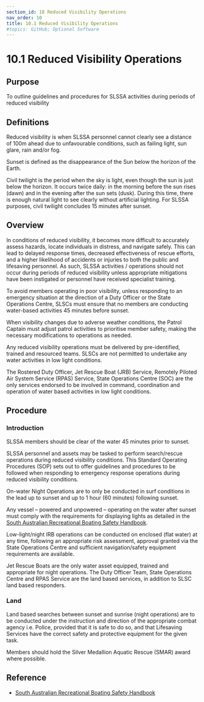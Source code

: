 ```yaml
---
section_id: 10 Reduced Visibility Operations
nav_order: 10
title: 10.1 Reduced Visibility Operations
#topics: GitHub; Optional Software
---
```


# 10.1 Reduced Visibility Operations

## Purpose

To outline guidelines and procedures for SLSSA activities during periods of reduced visibility

## Definitions

Reduced visibility is when SLSSA personnel cannot clearly see a distance of 100m ahead due to unfavourable conditions, such as failing light, sun glare, rain and/or fog.

Sunset is defined as the disappearance of the Sun below the horizon of the Earth.

Civil twilight is the period when the sky is light, even though the sun is just below the horizon. It occurs twice daily: in the morning before the sun rises (dawn) and in the evening after the sun sets (dusk). During this time, there is enough natural light to see clearly without artificial lighting. For SLSSA purposes, civil twilight concludes 15 minutes after sunset.

## Overview

In conditions of reduced visibility, it becomes more difficult to accurately assess hazards, locate individuals in distress, and navigate safely. This can lead to delayed response times, decreased effectiveness of rescue efforts, and a higher likelihood of accidents or injuries to both the public and lifesaving personnel. As such, SLSSA activities / operations should not occur during periods of reduced visibility unless appropriate mitigations have been instigated or personnel have received specialist training.

To avoid members operating in poor visibility, unless responding to an emergency situation at the direction of a Duty Officer or the State Operations Centre, SLSCs must ensure that no members are conducting water-based activities 45 minutes before sunset.

When visibility changes due to adverse weather conditions, the Patrol Captain must adjust patrol activities to prioritise member safety, making the necessary modifications to operations as needed.

Any reduced visibility operations must be delivered by pre-identified, trained and resourced teams. SLSCs are not permitted to undertake any water activities in low light conditions.

The Rostered Duty Officer, Jet Rescue Boat (JRB) Service, Remotely Piloted Air System Service (RPAS) Service, State Operations Centre (SOC) are the only services endorsed to be involved in command, coordination and operation of water based activities in low light conditions.

## Procedure

### Introduction

SLSSA members should be clear of the water 45 minutes prior to sunset.

SLSSA personnel and assets may be tasked to perform search/rescue operations during reduced visibility conditions. This Standard Operating Procedures (SOP) sets out to offer guidelines and procedures to be followed when responding to emergency response operations during reduced visibility conditions.

On-water Night Operations are to only be conducted in surf conditions in the lead up to sunset and up to 1 hour (60 minutes) following sunset.

Any vessel – powered and unpowered – operating on the water after sunset must comply with the requirements for displaying lights as detailed in the [South Australian Recreational Boating Safety Handbook](https://www.marinesafety.sa.gov.au/__data/assets/pdf_file/0006/1106376/SA-Recreational-Boating-Safety-Handbook-August-2022.pdf).

Low-light/night IRB operations can be conducted on enclosed (flat water) at any time, following an appropriate risk assessment, approval granted via the State Operations Centre and sufficient navigation/safety equipment requirements are available.

Jet Rescue Boats are the only water asset equipped, trained and appropriate for night operations. The Duty Officer Team, State Operations Centre and RPAS Service are the land based services, in addition to SLSC land based responders.

### Land

Land based searches between sunset and sunrise (night operations) are to be conducted under the instruction and direction of the appropriate combat agency i.e. Police, provided that it is safe to do so, and that Lifesaving Services have the correct safety and protective equipment for the given task.

Members should hold the Silver Medallion Aquatic Rescue (SMAR) award where possible.

## Reference

- [South Australian Recreational Boating Safety Handbook](https://www.marinesafety.sa.gov.au/__data/assets/pdf_file/0006/1106376/SA-Recreational-Boating-Safety-Handbook-August-2022.pdf)
